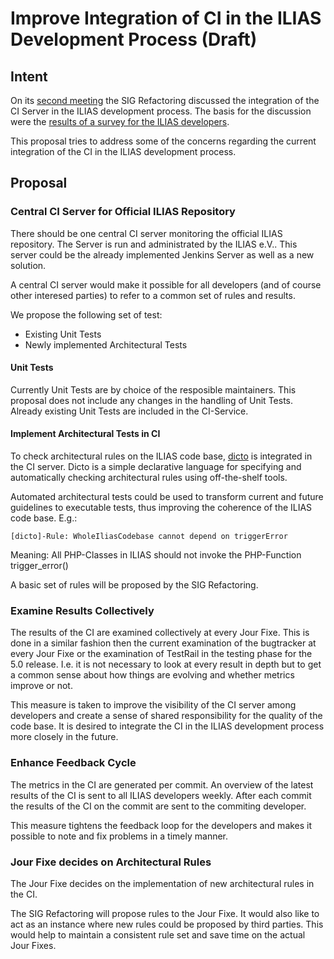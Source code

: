 # Improve Integration of CI in the ILIAS Development Process (Draft)

## Intent

On its [second meeting](http://www.ilias.de/docu/goto_docu_file_4640_download.html) 
the SIG Refactoring discussed the integration of the CI Server in the ILIAS
development process. The basis for the discussion were the [results of a survey for 
the ILIAS developers](http://www.ilias.de/docu/goto_docu_file_4607_download.html).

This proposal tries to address some of the concerns regarding the current integration 
of the CI in the ILIAS development process.

## Proposal

### Central CI Server for Official ILIAS Repository
There should be one central CI server monitoring the official ILIAS repository. The
Server is run and administrated by the ILIAS e.V.. This server could be the already
implemented Jenkins Server as well as a new solution.

A central CI server would make it possible for all developers (and of course other
interesed parties) to refer to a common set of rules and results. 

We propose the following set of test:
- Existing Unit Tests
- Newly implemented Architectural Tests

#### Unit Tests
Currently Unit Tests are by choice of the resposible maintainers. This proposal does
not include any changes in the handling of Unit Tests. Already existing Unit Tests are 
included in the CI-Service.

#### Implement Architectural Tests in CI
To check architectural rules on the ILIAS code base, [dicto](http://scg.unibe.ch/dicto/)
is integrated in the CI server. Dicto is a simple declarative language for specifying and
automatically checking architectural rules using off-the-shelf tools.

Automated architectural tests could be used to transform current and future guidelines
to executable tests, thus improving the coherence of the ILIAS code base. E.g.: 
```
[dicto]-Rule: WholeIliasCodebase cannot depend on triggerError
```
Meaning: All PHP-Classes in ILIAS should not invoke the PHP-Function trigger_error()  

A basic set of rules will be proposed by the SIG Refactoring.

### Examine Results Collectively
The results of the CI are examined collectively at every Jour Fixe. This is done in
a similar fashion then the current examination of the bugtracker at every Jour Fixe
or the examination of TestRail in the testing phase for the 5.0 release.
I.e. it is not necessary to look at every result in depth but to get a common sense
about how things are evolving and whether metrics improve or not. 

This measure is taken to improve the visibility of the CI server among developers
and create a sense of shared responsibility for the quality of the code base. It is
desired to integrate the CI in the ILIAS development process more closely in the 
future.

### Enhance Feedback Cycle 
The metrics in the CI are generated per commit. An overview of the latest results
of the CI is sent to all ILIAS developers weekly. After each commit the results of
the CI on the commit are sent to the commiting developer.

This measure tightens the feedback loop for the developers and makes it possible to
note and fix problems in a timely manner.

### Jour Fixe decides on Architectural Rules 
The Jour Fixe decides on the implementation of new architectural rules in the CI. 

The SIG Refactoring will propose rules to the Jour Fixe. It would also like to act 
as an instance where new rules could be proposed by third parties. This would help
to maintain a consistent rule set and save time on the actual Jour Fixes.
